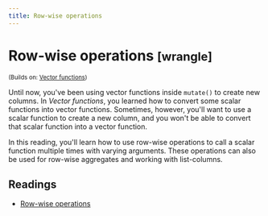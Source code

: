 ```yaml
---
title: Row-wise operations
---
```


<!-- Generated automatically from manip-rowwise.yml. Do not edit by hand -->

# Row-wise operations <small class='wrangle'>[wrangle]</small>
<small>(Builds on: [Vector functions](function-vector.md))</small>

Until now, you've been using vector functions inside `mutate()` to create new
columns. In *Vector functions*, you learned how to convert some scalar functions
into vector functions. Sometimes, however, you'll want to use a scalar function 
to create a new column, and you won't be able to convert that scalar function 
into a vector function. 

In this reading, you'll learn how to use row-wise operations to call a scalar
function multiple times with varying arguments. These operations can also be
used for row-wise aggregates and working with list-columns.

## Readings

  * [Row-wise operations](https://dplyr.tidyverse.org/articles/rowwise.html)


